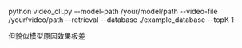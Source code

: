 python video_cli.py --model-path /your/model/path --video-file /your/video/path --retrieval --database ./example_database --topK 1

但貌似模型原因效果极差